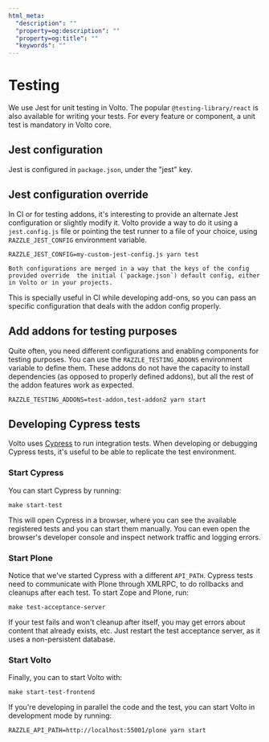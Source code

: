 ```yaml
---
html_meta:
  "description": ""
  "property=og:description": ""
  "property=og:title": ""
  "keywords": ""
---
```


# Testing

We use Jest for unit testing in Volto. The popular `@testing-library/react` is also
available for writing your tests. For every feature or component, a unit test is
mandatory in Volto core.

## Jest configuration

Jest is configured in `package.json`, under the "jest" key.

## Jest configuration override

In CI or for testing addons, it's interesting to provide an alternate Jest configuration
or slightly modify it. Volto provide a way to do it using a `jest.config.js` file or
pointing the test runner to a file of your choice, using `RAZZLE_JEST_CONFIG`
environment variable.

    RAZZLE_JEST_CONFIG=my-custom-jest-config.js yarn test

```{note}
Both configurations are merged in a way that the keys of the config provided override  the initial (`package.json`) default config, either in Volto or in your projects.
```

This is specially useful in CI while developing add-ons, so you can pass an specific configuration that deals with the addon config properly.

## Add addons for testing purposes

Quite often, you need different configurations and enabling components for testing purposes. You can use the `RAZZLE_TESTING_ADDONS` environment variable to define them. These addons do not have the capacity to install dependencies (as opposed to properly defined addons), but all the rest of the addon features work as expected.

    RAZZLE_TESTING_ADDONS=test-addon,test-addon2 yarn start

## Developing Cypress tests

Volto uses [Cypress](https://www.cypress.io) to run integration tests. When
developing or debugging Cypress tests, it's useful to be able to replicate the
test environment.

### Start Cypress

You can start Cypress by running:

```
make start-test
```

This will open Cypress in a browser, where you can see the available registered
tests and you can start them manually. You can even open the browser's
developer console and inspect network traffic and logging errors.

### Start Plone

Notice that we've started Cypress with a different `API_PATH`. Cypress tests
need to communicate with Plone through XMLRPC, to do rollbacks and cleanups
after each test. To start Zope and Plone, run:

```
make test-acceptance-server
```

If your test fails and won't cleanup after itself, you may get errors about
content that already exists, etc. Just restart the test acceptance server, as
it uses a non-persistent database.

### Start Volto

Finally, you can to start Volto with:

```
make start-test-frontend
```

If you're developing in parallel the code and the test, you can start Volto in
development mode by running:

```
RAZZLE_API_PATH=http://localhost:55001/plone yarn start
```
